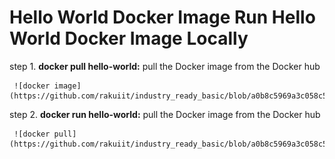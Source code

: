 # Hello World Docker Image Run Hello World Docker Image Locally

step 1. **docker pull hello-world:** pull the Docker image from the Docker hub

           
     ![docker image](https://github.com/rakuiit/industry_ready_basic/blob/a0b8c5969a3c058c551e344ba41a2dc0acb931b5/Docker/screenshot/docker_images.png) 

       
    

step 2. **docker run hello-world:** pull the Docker image from the Docker hub

           
     ![docker pull](https://github.com/rakuiit/industry_ready_basic/blob/a0b8c5969a3c058c551e344ba41a2dc0acb931b5/Docker/screenshot/docker_run_task2.png)  